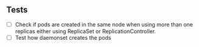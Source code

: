 
## Tests

* [ ] Check if pods are created in the same node when using more than one replicas either using ReplicaSet or ReplicationController.
* [ ] Test how daemonset creates the pods
